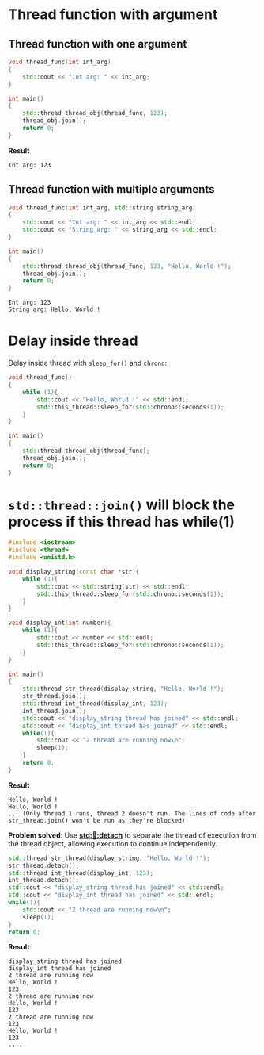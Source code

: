 # Thread function with argument

## Thread function with one argument

```cpp
void thread_func(int int_arg)
{
    std::cout << "Int arg: " << int_arg;
}

int main()
{
    std::thread thread_obj(thread_func, 123);
    thread_obj.join();
    return 0;
}
```
**Result**

```
Int arg: 123
```

## Thread function with multiple arguments

```cpp
void thread_func(int int_arg, std::string string_arg)
{
    std::cout << "Int arg: " << int_arg << std::endl;
    std::cout << "String arg: " << string_arg << std::endl;
}

int main()
{
    std::thread thread_obj(thread_func, 123, "Hello, World !");
    thread_obj.join();
    return 0;
}
```

```
Int arg: 123
String arg: Hello, World !
```

# Delay inside thread

Delay inside thread with ``sleep_for()`` and ``chrono``:

```cpp
void thread_func()
{
    while (1){
        std::cout << "Hello, World !" << std::endl;
        std::this_thread::sleep_for(std::chrono::seconds(1));
    }
}

int main()
{
    std::thread thread_obj(thread_func);
    thread_obj.join();
    return 0;
}
```
# ``std::thread::join()`` will block the process if this thread has while(1)
```cpp
#include <iostream>
#include <thread>
#include <unistd.h>

void display_string(const char *str){
	while (1){
        std::cout << std::string(str) << std::endl;
        std::this_thread::sleep_for(std::chrono::seconds(1));
    }
}

void display_int(int number){
	while (1){
        std::cout << number << std::endl;
        std::this_thread::sleep_for(std::chrono::seconds(1));
    }
}

int main()
{
    std::thread str_thread(display_string, "Hello, World !");
	str_thread.join();
	std::thread int_thread(display_int, 123);
	int_thread.join();
	std::cout << "display_string thread has joined" << std::endl;
	std::cout << "display_int thread has joined" << std::endl;
	while(1){
		std::cout << "2 thread are running now\n";
		sleep(1);
	}
    return 0;
}
```
**Result**
```
Hello, World !
Hello, World !
... (Only thread 1 runs, thread 2 doesn't run. The lines of code after str_thread.join() won't be run as they're blocked)
```
**Problem solved**: Use **[std::thread::detach](Create%20thread.md#stdthreadjoin)** to separate the thread of execution from the thread object, allowing execution to continue independently.

```cpp
std::thread str_thread(display_string, "Hello, World !");
str_thread.detach();
std::thread int_thread(display_int, 123);
int_thread.detach();
std::cout << "display_string thread has joined" << std::endl;
std::cout << "display_int thread has joined" << std::endl;
while(1){
	std::cout << "2 thread are running now\n";
	sleep(1);
}
return 0;
```
**Result**:
```
display_string thread has joined
display_int thread has joined                                                                                  
2 thread are running now
Hello, World !
123                                                                                                                    
2 thread are running now 
Hello, World !
123
2 thread are running now                         
123
Hello, World ! 
123
....
```
